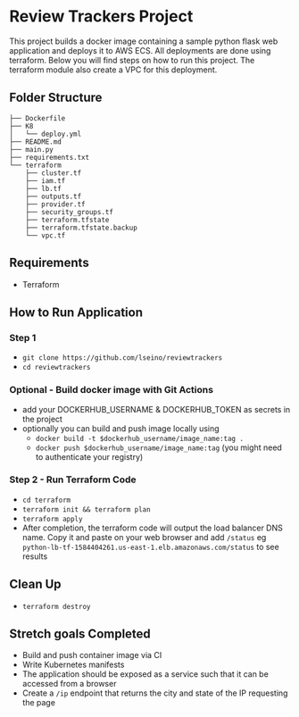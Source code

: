 # Review Trackers Project
This project builds a docker image containing a sample python flask web application and deploys it to AWS ECS. All deployments are done using terraform. Below you will find steps on how to run this project.
The terraform module also create a VPC for this deployment.
## Folder Structure
```
├── Dockerfile
├── K8
│   └── deploy.yml
├── README.md
├── main.py
├── requirements.txt
└── terraform
    ├── cluster.tf
    ├── iam.tf
    ├── lb.tf
    ├── outputs.tf
    ├── provider.tf
    ├── security_groups.tf
    ├── terraform.tfstate
    ├── terraform.tfstate.backup
    └── vpc.tf
```

## Requirements
- Terraform 

## How to Run Application
### Step 1
- `git clone https://github.com/lseino/reviewtrackers`
- `cd reviewtrackers`

### Optional - Build docker image with Git Actions
- add your DOCKERHUB_USERNAME & DOCKERHUB_TOKEN as secrets in the project
- optionally you can build and push image locally using 
     - `docker build -t $dockerhub_username/image_name:tag .`
     - `docker push $dockerhub_username/image_name:tag` (you might need to authenticate your registry)

### Step 2 - Run Terraform Code
- `cd terraform`
- `terraform init && terraform plan`
- `terraform apply`
- After completion, the terraform code will output the load balancer DNS name. Copy it and paste on your web browser and add `/status` eg `python-lb-tf-1584404261.us-east-1.elb.amazonaws.com/status` to see results

## Clean Up
- `terraform destroy`

## Stretch goals Completed 
- Build and push container image via CI
- Write Kubernetes manifests
- The application should be exposed as a service such that it can be accessed from a browser
- Create a `/ip` endpoint that returns the city and state of the IP requesting the page

